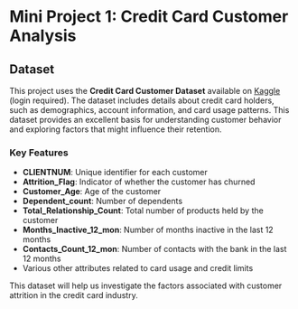 # Mini Project 1: Credit Card Customer Analysis

## Dataset

This project uses the **Credit Card Customer Dataset** available on [Kaggle](https://www.kaggle.com/sakshigoyal7/credit-card-customers) (login required). The dataset includes details about credit card holders, such as demographics, account information, and card usage patterns. This dataset provides an excellent basis for understanding customer behavior and exploring factors that might influence their retention.

### Key Features
- **CLIENTNUM**: Unique identifier for each customer
- **Attrition_Flag**: Indicator of whether the customer has churned
- **Customer_Age**: Age of the customer
- **Dependent_count**: Number of dependents
- **Total_Relationship_Count**: Total number of products held by the customer
- **Months_Inactive_12_mon**: Number of months inactive in the last 12 months
- **Contacts_Count_12_mon**: Number of contacts with the bank in the last 12 months
- Various other attributes related to card usage and credit limits

This dataset will help us investigate the factors associated with customer attrition in the credit card industry.

